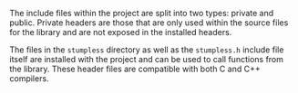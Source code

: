 The include files within the project are split into two types: private and
public. Private headers are those that are only used within the source files for
the library and are not exposed in the installed headers.

The files in the `stumpless` directory as well as the `stumpless.h` include file
itself are installed with the project and can be used to call functions from the
library. These header files are compatible with both C and C++ compilers.
